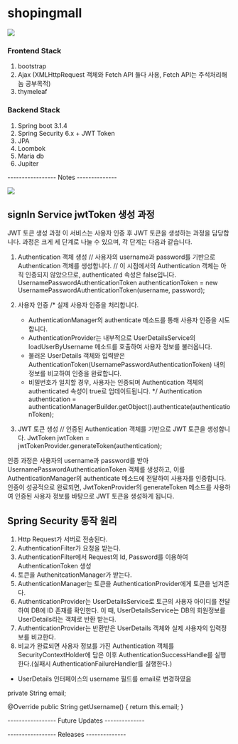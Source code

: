 # shopingmall


<img width="{80%}" src="https://github.com/user-attachments/assets/acbb1c67-c33a-43fe-88ef-054e3cc8a0c6"/>

### Frontend Stack

1. bootstrap
2. Ajax (XMLHttpRequest 객체와 Fetch API 둘다 사용, Fetch API는 주석처리해놈 공부목적)
3. thymeleaf

### Backend Stack
1. Spring boot 3.1.4
2. Spring Security 6.x + JWT Token
3. JPA
4. Loombok
5. Maria db
6. Jupiter


----------------- Notes  -------------- 

<img width="{80%}" src="https://github.com/Imadeveloperrr/shopingmall/assets/99321607/58758ddf-a843-4ca7-badb-114a19a11c18"/>




## signIn Service jwtToken 생성 과정

JWT 토큰 생성 과정
이 서비스는 사용자 인증 후 JWT 토큰을 생성하는 과정을 담당합니다. 과정은 크게 세 단계로 나눌 수 있으며, 각 단계는 다음과 같습니다.

1. Authentication 객체 생성
// 사용자의 username과 password를 기반으로 Authentication 객체를 생성합니다.
// 이 시점에서의 Authentication 객체는 아직 인증되지 않았으므로, authenticated 속성은 false입니다.
UsernamePasswordAuthenticationToken authenticationToken = new UsernamePasswordAuthenticationToken(username, password);

2. 사용자 인증
/* 실제 사용자 인증을 처리합니다.
   - AuthenticationManager의 authenticate 메소드를 통해 사용자 인증을 시도합니다.
   - AuthenticationProvider는 내부적으로 UserDetailsService의 loadUserByUsername 메소드를 호출하여 사용자 정보를 불러옵니다.
   - 불러온 UserDetails 객체와 입력받은 AuthenticationToken(UsernamePasswordAuthenticationToken) 내의 정보를 비교하여 인증을 완료합니다.
   - 비밀번호가 일치할 경우, 사용자는 인증되며 Authentication 객체의 authenticated 속성이 true로 업데이트됩니다.
*/
Authentication authentication = authenticationManagerBuilder.getObject().authenticate(authenticationToken);

3. JWT 토큰 생성
// 인증된 Authentication 객체를 기반으로 JWT 토큰을 생성합니다.
JwtToken jwtToken = jwtTokenProvider.generateToken(authentication);


인증 과정은 사용자의 username과 password를 받아 UsernamePasswordAuthenticationToken 객체를 생성하고, 이를 AuthenticationManager의 authenticate 메소드에 전달하여 사용자를 인증합니다. 인증이 성공적으로 완료되면, JwtTokenProvider의 generateToken 메소드를 사용하여 인증된 사용자 정보를 바탕으로 JWT 토큰을 생성하게 됩니다.



## Spring Security 동작 원리

1. Http Request가 서버로 전송된다.
2. AuthenticationFilter가 요청을 받는다.
3. AuthenticationFilter에서 Request의 Id, Password를 이용하여 AuthenticationToken 생성
4. 토큰을 AuthenitcationManager가 받는다.
5. AuthenticationManager는 토큰을 AuthenticationProvider에게 토큰을 넘겨준다.
6. AuthenticationProvider는 UserDetailsService로 토근의 사용자 아이디를 전달하여 DB에 ID 존재를 확인한다. 이 때, UserDetailsService는 DB의 회원정보를 UserDetails라는 객체로 반환 받는다.
7. AuthenticationProvider는 반환받은 UserDetails 객체와 실제 사용자의 입력정보를 비교한다.
8. 비교가 완료되면 사용자 정보를 가진 Authentication 객체를 SecurityContextHolder에 담은 이후 AuthenticationSuccessHandle를 실행한다.(실패시 AuthenticationFailureHandler를 실행한다.)


* UserDetails 인터페이스의 username 필드를 email로 변경하였음

private String email;

@Override
public String getUsername() {
    return this.email;
    }


----------------- Future Updates -------------- 



----------------- Releases --------------



